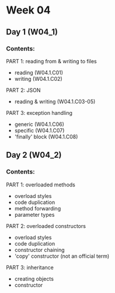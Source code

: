 # Week 04

## Day 1 (W04_1)

### Contents:

PART 1: reading from & writing to files
* reading (W04.1.C01)
* writing (W04.1.C02)

PART 2: JSON
* reading & writing (W04.1.C03-05)

PART 3: exception handling
* generic (W04.1.C06)
* specific (W04.1.C07)
* 'finally' block (W04.1.C08)

## Day 2 (W04_2)

### Contents:

PART 1: overloaded methods
* overload styles
* code duplication
* method forwarding
* parameter types

PART 2: overloaded constructors
* overload styles
* code duplication
* constructor chaining
* 'copy' constructor (not an official term)

PART 3: inheritance
* creating objects
* constructor